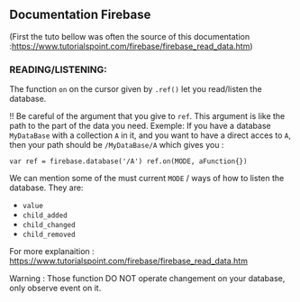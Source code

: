 ## Documentation Firebase
(First the tuto bellow was often the source of this documentation :https://www.tutorialspoint.com/firebase/firebase_read_data.htm)

### READING/LISTENING:
The function `on` on the cursor given by `.ref()` let you read/listen the database.

!! Be careful of the argument that you give to `ref`. This argument is like the path to the part of the data you need.
Exemple: If you have a database `MyDataBase` with a collection `A` in it, and you want to have a direct acces to `A`, then
your path should be `/MyDataBase/A` which gives you :

`
var ref = firebase.database('/A')
ref.on(MODE, aFunction{})
`

We can mention some of the must current `MODE` / ways of how to listen the database.
They are:

* `value`
* `child_added`
* `child_changed`
* `child_removed`

For more explanaition : https://www.tutorialspoint.com/firebase/firebase_read_data.htm

Warning : Those function DO NOT operate changement on your database, only observe event on it.
